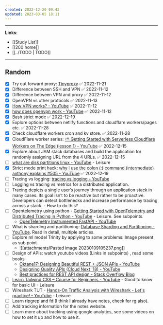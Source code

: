 ```yaml
---
created: 2022-12-20 09:43
updated: 2023-03-05 18:11
---
```

---
**Links**: 
- [[Study List]]
- [[200 home]]
- [[../TODO | TODO]]

---
## Random
- [x] Try out forward proxy: [Tinyproxy](http://tinyproxy.github.io/) ✅ 2022-11-21
- [x] Difference between SSH and VPN ✅ 2022-11-12
- [x] Difference between VPN and proxy ✅ 2022-11-12
- [x] OpenVPN vs other protocols ✅ 2022-11-13
- [x] [How VPN works? - YouTube](https://www.youtube.com/watch?v=IzGEfBm0XNY) ✅ 2022-11-12
- [x] [how does openvpn work - YouTube](https://www.youtube.com/results?search_query=how+does+openvpn+work) ✅ 2022-11-12
- [x] Bash strict mode ✅ 2022-12-19
- [x] Explore options between netlify functions and cloudflare workers/pages etc. ✅ 2022-11-28
- [x] Check cloudflare workers cron and kv store. ✅ 2022-11-28
- [x] CloudFlare worker series: [⛅ Getting Started with Serverless Cloudflare Workers on The Edge (lesson 1) - YouTube](https://www.youtube.com/watch?v=WFlDSL7Nrzw&t=0s) ✅ 2022-12-15
- [x] Explore about JAM stack databases and build the application for randomly assigning URL from the 4 URLs. ✅ 2022-12-15
- [ ] [what are disk partitions linux - YouTube](https://www.youtube.com/results?search_query=what+are+disk+partitions+linux) - Leisure
- [x] Strict mode print hack: [why I use the colon (:) command (intermediate) anthony explains #505 - YouTube](https://www.youtube.com/watch?v=onkNf1AKSgg) ✅ 2022-12-19
- [ ] Tracing vs logging: [tracing vs logging - YouTube](https://www.youtube.com/results?search_query=tracing+vs+logging)
- [ ] Logging vs tracing vs metrics for a distributed application.
- [ ] Tracing depicts a single user’s journey through an application stack in many cases. Its goal isn’t to be reactive but rather to be proactive. Developers can detect bottlenecks and increase performance by tracing across a stack. - How to do this?
- [ ] Opentelemetry using python - [Getting Started with OpenTelemetry and Distributed Tracing in Python - YouTube](https://www.youtube.com/watch?v=0ANtbk5fNbI) - Leisure. See subpoints.
	- [OpenTelemetry Instrumented FastAPI - YouTube](https://www.youtube.com/watch?v=5GdWixsopeg)
- [ ] What is sharding and partitioning: [Database Sharding and Partitioning - YouTube](https://www.youtube.com/watch?v=wXvljefXyEo). Read in detail, multiple articles.
- [ ] Explore ml model Trinity by applying to some problems: Image present as sub point
	- ![[attachments/Pasted image 20230109105237.png]]
- [ ] Design of APIs: watch youtube videos (Links in subpoints) , read some books
	- [Oktane17: Designing Beautiful REST + JSON APIs - YouTube](https://www.youtube.com/watch?v=MiOSzpfP1Ww)
	- [Designing Quality APIs (Cloud Next '18) - YouTube](https://www.youtube.com/watch?v=P0a7PwRNLVU)
	- [Best practices for REST API design - Stack Overflow Blog](https://stackoverflow.blog/2020/03/02/best-practices-for-rest-api-design/)
- [ ] [Learn Tailwind CSS – Course for Beginners - YouTube](https://www.youtube.com/watch?v=ft30zcMlFao) - Good to know for basic UI - Leisure
- [ ] Wireshark TUT - [Hands-On Traffic Analysis with Wireshark - Let's practice! - YouTube](https://www.youtube.com/watch?v=5PKAa6TI82U) - Leisure
- [ ] Learn ripgrep and fd (I think I already have notes, check for rg also).
- [ ] Add tracking information for the notes website. 
- [ ] Learn more about tracking using google analytics, see some videos on how to set it up and how to use it.